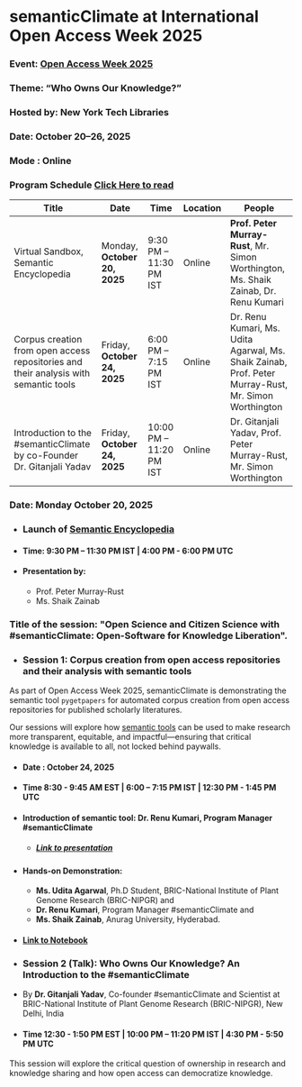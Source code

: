 # semanticClimate at International Open Access Week 2025

### Event: [Open Access Week 2025](https://www.openaccessweek.org/)

### Theme: “Who Owns Our Knowledge?”

### Hosted by: New York Tech Libraries

### Date: October 20–26, 2025

### Mode : Online

### Program Schedule [Click Here to read](https://libcal.nyit.edu/calendar/events?cid=872&t=d&d=2025-10-20&cal=872&inc=0)

| **Title**                                                                                              | **Date**                   | **Time**                   | **Location** | **People**                                                                                       |
|---------------------------------------------------------------------------------------------------------|----------------------------|----------------------------|---------------|---------------------------------------------------------------------------------------------------|
| Virtual Sandbox, Semantic Encyclopedia                                                                 | Monday, **October 20, 2025** | 9:30 PM – 11:30 PM IST     | Online        | **Prof. Peter Murray-Rust**, Mr. Simon Worthington, Ms. Shaik Zainab, Dr. Renu Kumari                                                                                |
| Corpus creation from open access repositories and their analysis with semantic tools                    | Friday, **October 24, 2025** | 6:00 PM – 7:15 PM IST      | Online        | Dr. Renu Kumari, Ms. Udita Agarwal, Ms. Shaik Zainab, Prof. Peter Murray-Rust, Mr. Simon Worthington                   |
| Introduction to the #semanticClimate by co-Founder Dr. Gitanjali Yadav                                  | Friday, **October 24, 2025** | 10:00 PM – 11:20 PM IST    | Online        | Dr. Gitanjali Yadav, Prof. Peter Murray-Rust, Mr. Simon Worthington                                                    |

### Date: Monday October 20, 2025
- ### Launch of [Semantic Encyclopedia](https://semanticclimate.github.io/p/en/posts/climate_encyclopedia/)
- #### Time:  9:30 PM – 11:30 PM IST | 4:00 PM - 6:00 PM UTC
- #### Presentation by:
    - Prof. Peter Murray-Rust
    - Ms. Shaik Zainab

### Title of the session: "Open Science and Citizen Science with #semanticClimate: Open-Software for Knowledge Liberation".

- ### Session 1: Corpus creation from open access repositories and their analysis with semantic tools

As part of Open Access Week 2025, semanticClimate is demonstrating the semantic tool `pygetpapers` for automated corpus creation from open access repositories for published scholarly literatures.

Our sessions will explore how [semantic tools](https://semanticclimate.github.io/p/en/tools/) can be used to make research more transparent, equitable, and impactful—ensuring that critical knowledge is available to all, not locked behind paywalls.

- #### Date : October 24, 2025
- #### Time 8:30 - 9:45 AM EST | 6:00 – 7:15 PM IST | 12:30 PM - 1:45 PM UTC

- #### Introduction of semantic tool: Dr. Renu Kumari, Program Manager #semanticClimate
  - ##### [Link to presentation]()

- #### Hands-on Demonstration: 
    - **Ms. Udita Agarwal**, Ph.D Student, BRIC-National Institute of Plant Genome Research (BRIC-NIPGR) and 
    - **Dr. Renu Kumari**, Program Manager #semanticClimate and 
    - **Ms. Shaik Zainab**, Anurag University, Hyderabad.
- #### [Link to Notebook](https://colab.research.google.com/drive/16DPjzO3gR8dc2M_don4tSQSjjcjeuSUJ?usp=sharing)

- ### Session 2 (Talk): Who Owns Our Knowledge? An Introduction to the #semanticClimate
  
- By **Dr. Gitanjali Yadav**, Co-founder #semanticClimate and Scientist at BRIC-National Institute of Plant Genome Research (BRIC-NIPGR), New Delhi, India

- #### Time 12:30 - 1:50 PM EST | 10:00 PM – 11:20 PM IST | 4:30 PM - 5:50 PM UTC

This session will explore the critical question of ownership in research and knowledge sharing and how open access can democratize knowledge.






